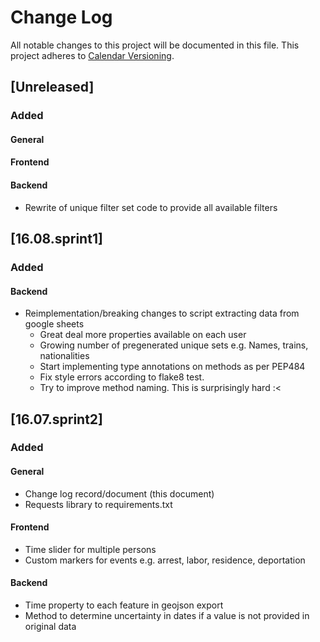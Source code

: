 # Change Log
All notable changes to this project will be documented in this file.
This project adheres to [Calendar Versioning](http://semver.org/).

## [Unreleased]
### Added
#### General
#### Frontend
#### Backend
- Rewrite of unique filter set code to provide all available filters

## [16.08.sprint1]
### Added
#### Backend
- Reimplementation/breaking changes to script extracting data from google sheets
  - Great deal more properties available on each user
  - Growing number of pregenerated unique sets e.g. Names, trains, nationalities
  - Start implementing type annotations on methods as per PEP484
  - Fix style errors according to flake8 test.
  - Try to improve method naming. This is surprisingly hard :<

## [16.07.sprint2]
### Added
#### General
- Change log record/document (this document)
- Requests library to requirements.txt
#### Frontend
- Time slider for multiple persons
- Custom markers for events e.g. arrest, labor, residence, deportation
#### Backend
- Time property to each feature in geojson export
- Method to determine uncertainty in dates if a value is not provided in original data
